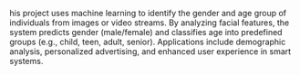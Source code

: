 his project uses machine learning to identify the gender and age group of individuals from images or video streams. By analyzing facial features, the system predicts gender (male/female) and classifies age into predefined groups (e.g., child, teen, adult, senior). Applications include demographic analysis, personalized advertising, and enhanced user experience in smart systems.
